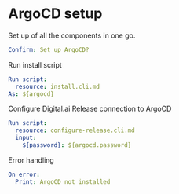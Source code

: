 # ArgoCD setup

Set up of all the components in one go.

```yaml instacli
Confirm: Set up ArgoCD?
```

Run install script

```yaml instacli
Run script:
  resource: install.cli.md
As: ${argocd}
```

Configure Digital.ai Release connection to ArgoCD

```yaml instacli
Run script:
  resource: configure-release.cli.md
  input:
    ${password}: ${argocd.password}
```

Error handling

```yaml instacli
On error:
  Print: ArgoCD not installed
```
